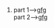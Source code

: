1. part 1--><a href="https://www.geeksforgeeks.org/hopcroft-karp-algorithm-for-maximum-matching-set-1-introduction/">gfg</a><br>
   part 2--><a href="https://www.geeksforgeeks.org/hopcroft-karp-algorithm-for-maximum-matching-set-2-implementation/">gfg</a>
